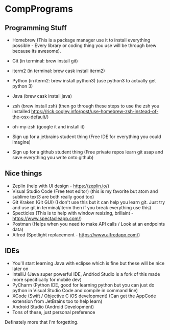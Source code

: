 # CompPrograms

## Programming Stuff ##
* Homebrew (This is a package manager use it to install everything possible - Every library or coding thing you use will be through brew because its awesome).
* Git (in terminal: brew install git)
* iterm2 (in terminal: brew cask install iterm2)
* Python (in iterm2: brew install python3) (use python3 to actually get python 3)
* Java (brew cask install java)
* zsh (brew install zsh) (then go through these steps to use the zsh you installed https://rick.cogley.info/post/use-homebrew-zsh-instead-of-the-osx-default/)
* oh-my-zsh (google it and install it)

* Sign up for a jetbrains student thing (Free IDE for everything you could imagine)
* Sign up for a github student thing (Free private repos learn git asap and save everything you write onto github)

## Nice things ##
* Zeplin (help with UI design - https://zeplin.io/)
* Visual Studio Code (Free text editor) (this is my favorite but atom and sublime text3 are both really good too)
* Git Kraken (Git GUI) (I don't use this but it can help you learn git. Just try and use git in terminal/iterm then if you break everything use this)
* Specticles (This is to help with window resizing, brillaint - https://www.spectacleapp.com/)
* Postman (Helps when you need to make API calls / Look at an endpoints data)
* Alfred (Spotlight replacement - https://www.alfredapp.com/)

## IDEs #
* You'll start learning Java with eclipse which is fine but these will be nice later on
* IntelliJ (Java super powerful IDE, Andriod Studio is a fork of this made more specifically for mobile dev)
* PyCharm (Python IDE, good for learning python but you can just do python in Visual Studio Code and compile in command line)
* XCode (Swift / Objective C iOS development) (Can get the AppCode extension from JetBrains too to help learn)
* Android Studio (Android Development)
* Tons of these, just personal preference

Definately more that I'm forgetting.

